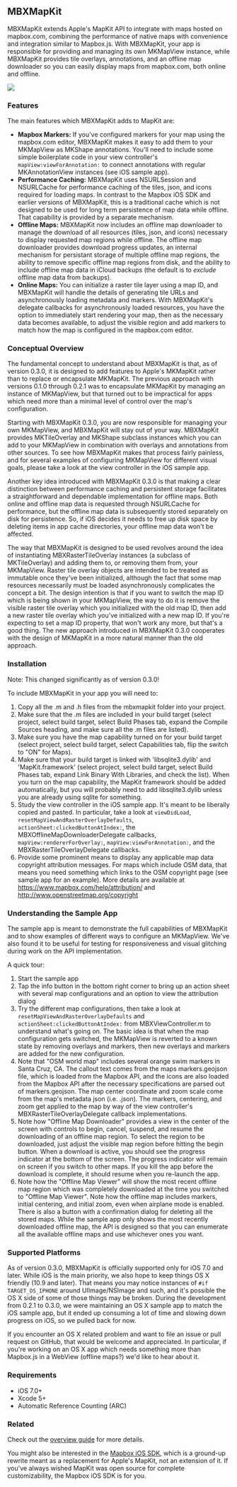 MBXMapKit
---------

MBXMapKit extends Apple's MapKit API to integrate with maps hosted on mapbox.com, combining the performance of native maps with convenience and integration similar to Mapbox.js. With MBXMapKit, your app is responsible for providing and managing its own MKMapView instance, while MBXMapKit provides tile overlays, annotations, and an offline map downloader so you can easily display maps from mapbox.com, both online and offline.

[![](https://raw.github.com/mapbox/mbxmapkit/packaging/screenshot.png)]()

### Features

The main features which MBXMapKit adds to MapKit are:
 * **Mapbox Markers:** If you've configured markers for your map using the mapbox.com editor, MBXMapKit makes it easy to add them to your MKMapView as MKShape annotations. You'll need to include some simple boilerplate code in your view controller's `mapView:viewForAnnotation:` to connect annotations with regular MKAnnotationView instances (see iOS sample app).
 * **Performance Caching:** MBXMapKit uses NSURLSession and NSURLCache for performance caching of the tiles, json, and icons required for loading maps. In contrast to the Mapbox iOS SDK and earlier versions of MBXMapKit, this is a traditional cache which is not designed to be used for long term persistence of map data while offline. That capability is provided by a separate mechanism.
 * **Offline Maps:** MBXMapKit now includes an offline map downloader to manage the download of all resources (tiles, json, and icons) necessary to display requested map regions while offline. The offline map downloader provides download progress updates, an internal mechanism for persistant storage of multiple offline map regions, the ability to remove specific offline map regions from disk, and the ability to include offline map data in iCloud backups (the default is to *exclude* offline map data from backups).
 * **Online Maps:** You can initialize a raster tile layer using a map ID, and MBXMapKit will handle the details of generating tile URLs and asynchronously loading metadata and markers. With MBXMapKit's delegate callbacks for asynchronously loaded resources, you have the option to immediately start rendering your map, then as the necessary data becomes available, to adjust the visible region and add markers to match how the map is configured in the mapbox.com editor.


### Conceptual Overview

The fundamental concept to understand about MBXMapKit is that, as of version 0.3.0, it is designed to add features to Apple's MKMapKit rather than to replace or encapsulate MKMapKit. The previous approach with versions 0.1.0 through 0.2.1 was to encapsulate MKMapKit by managing an instance of MKMapView, but that turned out to be impractical for apps which need more than a minimal level of control over the map's configuration.

Starting with MBXMapKit 0.3.0, you are now responsible for managing your own MKMapView, and MBXMapKit will stay out of your way. MBXMapKit provides MKTileOverlay and MKShape subclass instances which you can add to your MKMapView in combination with overlays and annotations from other sources. To see how MBXMapKit makes that process fairly painless, and for several examples of configuring MKMapView for different visual goals, please take a look at the view controller in the iOS sample app.

Another key idea introduced with MBXMapKit 0.3.0 is that making a clear distinction between performance caching and persistent storage facilitates a straightforward and dependable implementation for offline maps. Both online and offline map data is requested through NSURLCache for performance, but the offline map data is subsequently stored separately on disk for persistence. So, if iOS decides it needs to free up disk space by deleting items in app cache directories, your offline map data won't be affected.

The way that MBXMapKit is designed to be used revolves around the idea of instantiating MBXRasterTileOverlay instances (a subclass of MKTileOverlay) and adding them to, or removing them from, your MKMapView. Raster tile overlay objects are intended to be treated as immutable once they've been initialized, although the fact that some map resources necessarily must be loaded asynchronously complicates the concept a bit. The design intention is that if you want to switch the map ID which is being shown in your MKMapView, the way to do it is remove the visible raster tile overlay which you initialized with the old map ID, then add a new raster tile overlay which you've initialized with a new map ID. If you're expecting to set a map ID property, that won't work any more, but that's a good thing. The new approach introduced in MBXMapKit 0.3.0 cooperates with the design of MKMapKit in a more natural manner than the old approach.


### Installation

Note: This changed significantly as of version 0.3.0!

To include MBXMapKit in your app you will need to:
 1. Copy all the .m and .h files from the mbxmapkit folder into your project.
 2. Make sure that the .m files are included in your build target (select project, select build target, select Build Phases tab, expand the Compile Sources heading, and make sure all the .m files are listed).
 3. Make sure you have the map capability turned on for your build target (select project, select build target, select Capabilities tab, flip the switch to "ON" for Maps).
 4. Make sure that your build target is linked with 'libsqlite3.dylib' and 'MapKit.framework' (select project, select build target, select Build Phases tab, expand Link Binary With Libraries, and check the list). When you turn on the map capability, the MapKit framework should be added automatically, but you will probably need to add libsqlite3.dylib unless you are already using sqlite for something.
 5. Study the view controller in the iOS sample app. It's meant to be liberally copied and pasted. In particular, take a look at `viewDidLoad`, `resetMapViewAndRasterOverlayDefaults`, `actionSheet:clickedButtonAtIndex:`, the MBXOfflineMapDownloaderDelegate callbacks, `mapView:rendererForOverlay:`, `mapView:viewForAnnotation:`, and the MBXRasterTileOverlayDelegate callbacks.
 6. Provide some prominent means to display any applicable map data copyright attribution messages. For maps which include OSM data, that means you need something which links to the OSM copyright page (see sample app for an example). More details are available at https://www.mapbox.com/help/attribution/ and http://www.openstreetmap.org/copyright


### Understanding the Sample App

The sample app is meant to demonstrate the full capabilities of MBXMapKit and to show examples of different ways to configure an MKMapView. We've also found it to be useful for testing for responsiveness and visual glitching during work on the API implementation.

A quick tour:
 1. Start the sample app
 2. Tap the info button in the bottom right corner to bring up an action sheet with several map configurations and an option to view the attribution dialog
 3. Try the different map configurations, then take a look at `resetMapViewAndRasterOverlayDefaults` and `actionSheet:clickedButtonAtIndex:` from MBXViewController.m to understand what's going on. The basic idea is that when the map configuration gets switched, the MKMapView is reverted to a known state by removing overlays and markers, then new overlays and markers are added for the new configuration.
 4. Note that "OSM world map" includes several orange swim markers in Santa Cruz, CA. The callout text comes from the maps markers.geojson file, which is loaded from the Mapbox API, and the icons are also loaded from the Mapbox API after the necessary specifications are parsed out of markers.geojson. The map center coordinate and zoom scale come from the map's metadata json (i.e. <mapid>.json). The markers, centering, and zoom get applied to the map by way of the view controller's MBXRasterTileOverlayDelegate callback implementations.
 5. Note how "Offline Map Downloader" provides a view in the center of the screen with controls to begin, cancel, suspend, and resume the downloading of an offline map region. To select the region to be downloaded, just adjust the visible map region before hitting the begin button. When a download is active, you should see the progress indicator at the bottom of the screen. The progress indicator will remain on screen if you switch to other maps. If you kill the app before the download is complete, it should resume when you re-launch the app.
 6. Note how the "Offline Map Viewer" will show the most recent offline map region which was completely downloaded at the time you switched to "Offline Map Viewer". Note how the offline map includes markers, initial centering, and initial zoom, even when airplane mode is enabled. There is also a button with a confirmation dialog for deleting all the stored maps. While the sample app only shows the most recently downloaded offline map, the API is designed so that you can enumerate all the available offline maps and use whichever ones you want.


### Supported Platforms

As of version 0.3.0, MBXMapKit is officially supported only for iOS 7.0 and later. While iOS is the main priority, we also hope to keep things OS X friendly (10.9 and later). That means you may notice instances of `#if TARGET_OS_IPHONE` around UIImage/NSImage and such, and it's possible the OS X side of some of those things may be broken. During the development from 0.2.1 to 0.3.0, we were maintaining an OS X sample app to match the iOS sample app, but it ended up consuming a lot of time and slowing down progress on iOS, so we pulled back for now.

If you encounter an OS X related problem and want to file an issue or pull request on GitHub, that would be welcome and appreciated. In particular, if you're working on an OS X app which needs something more than Mapbox.js in a WebView (offline maps?) we'd like to hear about it.


### Requirements

 * iOS 7.0+
 * Xcode 5+
 * Automatic Reference Counting (ARC)


### Related

Check out the [overview guide](http://mapbox.com/mbxmapkit/) for more details. 

You might also be interested in the [Mapbox iOS SDK](http://mapbox.com/mapbox-ios-sdk/), which is a ground-up rewrite meant as a replacement for Apple's MapKit, not an extension of it. If you've always wished MapKit was open source for complete customizability, the Mapbox iOS SDK is for you. 
